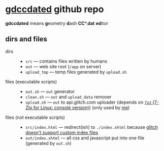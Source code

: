 # <a href="https://gdccdated.glitch.me/index.xhtml">gdccdated</a> github repo
<b>gdccdated</b> means <b>g</b>eometry <b>d</b>ash <b>CC</b>*.<b>dat</b> <b>ed</b>itor
## dirs and files
<dl><dt>dirs</dt><dd><ul>
<li><code>src</code> &mdash; contains files written by humans</li>
<li><code>out</code> &mdash; web site root (<code>/app</code> on server)</li>
<li><code>upload_tmp</code> &mdash; temp files generated by <code>upload.sh</code></li>
</ul></dd><dt>files (executable scripts)</dt><dd><ul>
<li><code>out.sh</code> &mdash; <code>out</code> generator</li>
<li><code>clean.sh</code> &mdash; <code>out</code> and <code>upload_data</code> remover</li>
<li><code>upload.sh</code> &mdash; <code>out</code> to api.glitch.com uploader (depends on <a href="https://7-zip.org/download.html"><code>7zz</code> (7-Zip for Linux: console version)</a>) (only used by <a href="https://github.com/xBZZZZ">me</a>)</li>
</ul></dd><dt>files (not executable scripts)</dt><dd><ul>
<li><code>src/index.html</code> &mdash; redirect(ish) to <code>./index.xhtml</code> because <a href="https://support.glitch.com/t/feature-request-custom-index-file-in-static-websites/57238">glitch doesn't support custom index files</a></li>
<li><code>out/index.xhtml</code> &mdash; all css and javascript put into one file (generated by <code>out.sh</code>)</li>
</ul></dd></dl>
